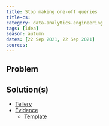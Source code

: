 ```yaml
---
title: Stop making one-off queries
title-cs: 
category: data-analytics-engineering
tags: [idea]
season: autumn
dates: [22 Sep 2021, 22 Sep 2021]
sources: 
---
```


## Problem

## Solution(s)
* [Tellery](https://tellery.io/)
* [Evidence](https://www.evidence.dev/)
	* [Template](https://github.com/evidence-dev/template)
